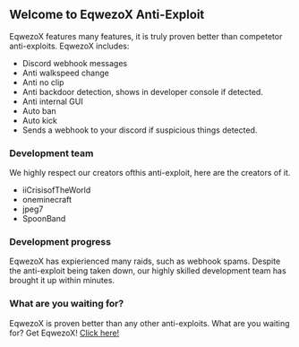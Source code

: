 ## Welcome to EqwezoX Anti-Exploit

EqwezoX features many features, it is truly proven better than competetor anti-exploits. EqwezoX includes:
- Discord webhook messages
- Anti walkspeed change
- Anti no clip
- Anti backdoor detection, shows in developer console if detected.
- Anti internal GUI
- Auto ban
- Auto kick
- Sends a webhook to your discord if suspicious things detected.


### Development team

We highly respect our creators ofthis anti-exploit, here are the creators of it.
- iiCrisisofTheWorld
- oneminecraft
- jpeg7
- SpoonBand




### Development progress

EqwezoX has expierienced many raids, such as webhook spams. Despite the anti-exploit being taken down, our highly skilled development team has brought it up within minutes. 

### What are you waiting for?

EqwezoX is proven better than any other anti-exploits. What are you waiting for? Get EqwezoX!
[Click here!](https://www.roblox.com/library/2580683674/EqwezoX-Anti-Exploit-Original)

